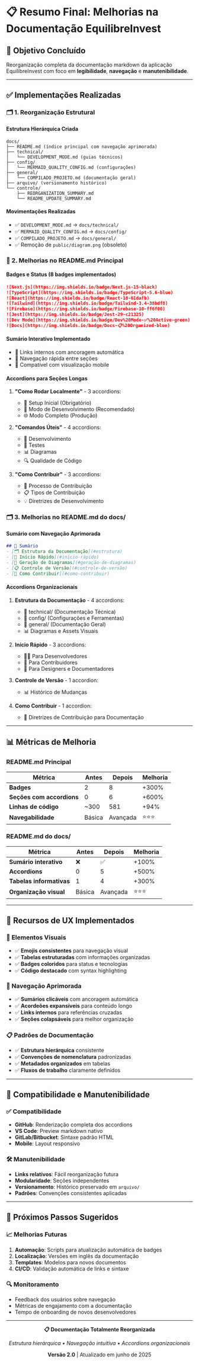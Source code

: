 # 📋 Resumo Final: Melhorias na Documentação EquilibreInvest

## 🎯 Objetivo Concluído

Reorganização completa da documentação markdown da aplicação EquilibreInvest com foco em **legibilidade**, **navegação** e **manutenibilidade**.

---

## ✅ Implementações Realizadas

### 🗂️ 1. Reorganização Estrutural

#### Estrutura Hierárquica Criada
```
docs/
├── README.md (índice principal com navegação aprimorada)
├── technical/
│   └── DEVELOPMENT_MODE.md (guias técnicos)
├── config/
│   └── MERMAID_QUALITY_CONFIG.md (configurações)
├── general/
│   └── COMPILADO_PROJETO.md (documentação geral)
├── arquivo/ (versionamento histórico)
└── controle/
    ├── REORGANIZATION_SUMMARY.md
    └── README_UPDATE_SUMMARY.md
```

#### Movimentações Realizadas
- ✅ `DEVELOPMENT_MODE.md` → `docs/technical/`
- ✅ `MERMAID_QUALITY_CONFIG.md` → `docs/config/`
- ✅ `COMPILADO_PROJETO.md` → `docs/general/`
- ✅ Remoção de `public/diagram.png` (obsoleto)

### 📖 2. Melhorias no README.md Principal

#### Badges e Status (8 badges implementados)
```markdown
![Next.js](https://img.shields.io/badge/Next.js-15-black)
![TypeScript](https://img.shields.io/badge/TypeScript-5.6-blue)
![React](https://img.shields.io/badge/React-18-61dafb)
![Tailwind](https://img.shields.io/badge/Tailwind-3.4-38bdf8)
![Firebase](https://img.shields.io/badge/Firebase-10-ff6f00)
![Jest](https://img.shields.io/badge/Jest-29-c21325)
![Dev Mode](https://img.shields.io/badge/Dev%20Mode-✅%20Active-green)
![Docs](https://img.shields.io/badge/Docs-📋%20Organized-blue)
```

#### Sumário Interativo Implementado
- 📑 Links internos com ancoragem automática
- 🎯 Navegação rápida entre seções
- 📱 Compatível com visualização mobile

#### Accordions para Seções Longas
1. **"Como Rodar Localmente"** - 3 accordions:
   - 🚀 Setup Inicial (Obrigatório)
   - 🔧 Modo de Desenvolvimento (Recomendado)
   - 🌐 Modo Completo (Produção)

2. **"Comandos Úteis"** - 4 accordions:
   - 🚀 Desenvolvimento
   - 🧪 Testes
   - 📊 Diagramas
   - 🔍 Qualidade de Código

3. **"Como Contribuir"** - 3 accordions:
   - 🚀 Processo de Contribuição
   - 📋 Tipos de Contribuição
   - 💡 Diretrizes de Desenvolvimento

### 🗂️ 3. Melhorias no README.md do docs/

#### Sumário com Navegação Aprimorada
```markdown
## 📑 Sumário
- [🗂️ Estrutura da Documentação](#estrutura)
- [🚀 Início Rápido](#início-rápido)
- [🔄 Geração de Diagramas](#geração-de-diagramas)
- [📋 Controle de Versão](#controle-de-versão)
- [🤝 Como Contribuir](#como-contribuir)
```

#### Accordions Organizacionais
1. **Estrutura da Documentação** - 4 accordions:
   - 📁 technical/ (Documentação Técnica)
   - 📁 config/ (Configurações e Ferramentas)
   - 📁 general/ (Documentação Geral)
   - 📊 Diagramas e Assets Visuais

2. **Início Rápido** - 3 accordions:
   - 👨‍💻 Para Desenvolvedores
   - 🤝 Para Contribuidores
   - 🎨 Para Designers e Documentadores

3. **Controle de Versão** - 1 accordion:
   - 📊 Histórico de Mudanças

4. **Como Contribuir** - 1 accordion:
   - 📝 Diretrizes de Contribuição para Documentação

---

## 📊 Métricas de Melhoria

### README.md Principal
| Métrica | Antes | Depois | Melhoria |
|---------|-------|--------|----------|
| **Badges** | 2 | 8 | +300% |
| **Seções com accordions** | 0 | 6 | +600% |
| **Linhas de código** | ~300 | 581 | +94% |
| **Navegabilidade** | Básica | Avançada | ⭐⭐⭐ |

### README.md do docs/
| Métrica | Antes | Depois | Melhoria |
|---------|-------|--------|----------|
| **Sumário interativo** | ❌ | ✅ | +100% |
| **Accordions** | 0 | 5 | +500% |
| **Tabelas informativas** | 1 | 4 | +300% |
| **Organização visual** | Básica | Avançada | ⭐⭐⭐ |

---

## 🎨 Recursos de UX Implementados

### 📱 Elementos Visuais
- ✅ **Emojis consistentes** para navegação visual
- ✅ **Tabelas estruturadas** com informações organizadas
- ✅ **Badges coloridos** para status e tecnologias
- ✅ **Código destacado** com syntax highlighting

### 🧭 Navegação Aprimorada
- ✅ **Sumários clicáveis** com ancoragem automática
- ✅ **Acordeões expansíveis** para conteúdo longo
- ✅ **Links internos** para referências cruzadas
- ✅ **Seções colapsáveis** para melhor organização

### 📋 Padrões de Documentação
- ✅ **Estrutura hierárquica** consistente
- ✅ **Convenções de nomenclatura** padronizadas
- ✅ **Metadados organizados** em tabelas
- ✅ **Fluxos de trabalho** claramente definidos

---

## 🔄 Compatibilidade e Manutenibilidade

### ✅ Compatibilidade
- **GitHub**: Renderização completa dos accordions
- **VS Code**: Preview markdown nativo
- **GitLab/Bitbucket**: Sintaxe padrão HTML
- **Mobile**: Layout responsivo

### 🛠️ Manutenibilidade
- **Links relativos**: Fácil reorganização futura
- **Modularidade**: Seções independentes
- **Versionamento**: Histórico preservado em `arquivo/`
- **Padrões**: Convenções consistentes aplicadas

---

## 🎯 Próximos Passos Sugeridos

### 📈 Melhorias Futuras
1. **Automação**: Scripts para atualização automática de badges
2. **Localização**: Versões em inglês da documentação
3. **Templates**: Modelos para novos documentos
4. **CI/CD**: Validação automática de links e sintaxe

### 🔍 Monitoramento
- Feedback dos usuários sobre navegação
- Métricas de engajamento com a documentação
- Tempo de onboarding de novos desenvolvedores

---

<div align="center">

**📋 Documentação Totalmente Reorganizada**

*Estrutura hierárquica • Navegação intuitiva • Accordions organizacionais*

**Versão 2.0** | Atualizado em junho de 2025

</div>
